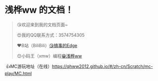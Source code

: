 # 浅桦ww 的文档！

> 😘欢迎来到我的文档页面~
>
> 😍我的QQ联系方式：3574754305
>
> ❤️B站（BiliBili）[😘搞事的Edge](https://space.bilibili.com/1795403609)
>
> 😊小码王（xmw）编程[😁浅桦ww](https://world.xiaomawang.com/w/person/project/all/4181489)

​    👍MC游玩地址（在线）https://qhww2012.github.io/#/zh-cn/Scratch/mc-play/MC.html

